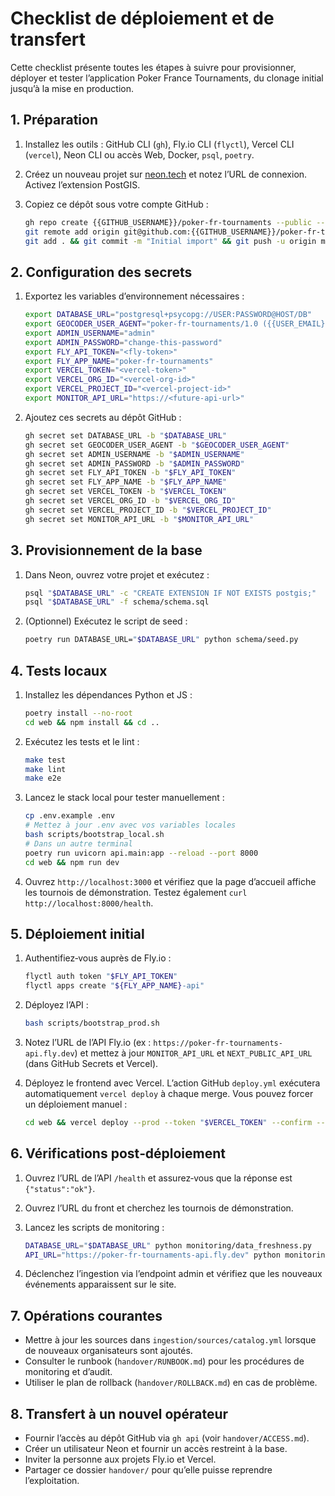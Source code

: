 # Checklist de déploiement et de transfert

Cette checklist présente toutes les étapes à suivre pour
provisionner, déployer et tester l’application Poker France
Tournaments, du clonage initial jusqu’à la mise en production.

## 1. Préparation

1. Installez les outils : GitHub CLI (`gh`), Fly.io CLI (`flyctl`),
   Vercel CLI (`vercel`), Neon CLI ou accès Web, Docker, `psql`, `poetry`.
2. Créez un nouveau projet sur [neon.tech](https://neon.tech/) et notez
   l’URL de connexion. Activez l’extension PostGIS.
3. Copiez ce dépôt sous votre compte GitHub :

   ```bash
   gh repo create {{GITHUB_USERNAME}}/poker-fr-tournaments --public --description "Monorepo des tournois de poker en France" --confirm
   git remote add origin git@github.com:{{GITHUB_USERNAME}}/poker-fr-tournaments.git
   git add . && git commit -m "Initial import" && git push -u origin main
   ```

## 2. Configuration des secrets

1. Exportez les variables d’environnement nécessaires :

   ```bash
   export DATABASE_URL="postgresql+psycopg://USER:PASSWORD@HOST/DB"
   export GEOCODER_USER_AGENT="poker-fr-tournaments/1.0 ({{USER_EMAIL}})"
   export ADMIN_USERNAME="admin"
   export ADMIN_PASSWORD="change-this-password"
   export FLY_API_TOKEN="<fly-token>"
   export FLY_APP_NAME="poker-fr-tournaments"
   export VERCEL_TOKEN="<vercel-token>"
   export VERCEL_ORG_ID="<vercel-org-id>"
   export VERCEL_PROJECT_ID="<vercel-project-id>"
   export MONITOR_API_URL="https://<future-api-url>"
   ```

2. Ajoutez ces secrets au dépôt GitHub :

   ```bash
   gh secret set DATABASE_URL -b "$DATABASE_URL"
   gh secret set GEOCODER_USER_AGENT -b "$GEOCODER_USER_AGENT"
   gh secret set ADMIN_USERNAME -b "$ADMIN_USERNAME"
   gh secret set ADMIN_PASSWORD -b "$ADMIN_PASSWORD"
   gh secret set FLY_API_TOKEN -b "$FLY_API_TOKEN"
   gh secret set FLY_APP_NAME -b "$FLY_APP_NAME"
   gh secret set VERCEL_TOKEN -b "$VERCEL_TOKEN"
   gh secret set VERCEL_ORG_ID -b "$VERCEL_ORG_ID"
   gh secret set VERCEL_PROJECT_ID -b "$VERCEL_PROJECT_ID"
   gh secret set MONITOR_API_URL -b "$MONITOR_API_URL"
   ```

## 3. Provisionnement de la base

1. Dans Neon, ouvrez votre projet et exécutez :

   ```bash
   psql "$DATABASE_URL" -c "CREATE EXTENSION IF NOT EXISTS postgis;"
   psql "$DATABASE_URL" -f schema/schema.sql
   ```

2. (Optionnel) Exécutez le script de seed :

   ```bash
   poetry run DATABASE_URL="$DATABASE_URL" python schema/seed.py
   ```

## 4. Tests locaux

1. Installez les dépendances Python et JS :

   ```bash
   poetry install --no-root
   cd web && npm install && cd ..
   ```

2. Exécutez les tests et le lint :

   ```bash
   make test
   make lint
   make e2e
   ```

3. Lancez le stack local pour tester manuellement :

   ```bash
   cp .env.example .env
   # Mettez à jour .env avec vos variables locales
   bash scripts/bootstrap_local.sh
   # Dans un autre terminal
   poetry run uvicorn api.main:app --reload --port 8000
   cd web && npm run dev
   ```

4. Ouvrez `http://localhost:3000` et vérifiez que la page d’accueil
   affiche les tournois de démonstration. Testez également `curl
   http://localhost:8000/health`.

## 5. Déploiement initial

1. Authentifiez‑vous auprès de Fly.io :

   ```bash
   flyctl auth token "$FLY_API_TOKEN"
   flyctl apps create "${FLY_APP_NAME}-api"
   ```

2. Déployez l’API :

   ```bash
   bash scripts/bootstrap_prod.sh
   ```

3. Notez l’URL de l’API Fly.io (ex : `https://poker-fr-tournaments-api.fly.dev`) et
   mettez à jour `MONITOR_API_URL` et `NEXT_PUBLIC_API_URL` (dans GitHub
   Secrets et Vercel).

4. Déployez le frontend avec Vercel. L’action GitHub `deploy.yml`
   exécutera automatiquement `vercel deploy` à chaque merge. Vous pouvez
   forcer un déploiement manuel :

   ```bash
   cd web && vercel deploy --prod --token "$VERCEL_TOKEN" --confirm --org "$VERCEL_ORG_ID" --proj "$VERCEL_PROJECT_ID"
   ```

## 6. Vérifications post‑déploiement

1. Ouvrez l’URL de l’API `/health` et assurez‑vous que la réponse est
   `{"status":"ok"}`.
2. Ouvrez l’URL du front et cherchez les tournois de démonstration.
3. Lancez les scripts de monitoring :

   ```bash
   DATABASE_URL="$DATABASE_URL" python monitoring/data_freshness.py
   API_URL="https://poker-fr-tournaments-api.fly.dev" python monitoring/endpoint_checks.py
   ```

4. Déclenchez l’ingestion via l’endpoint admin et vérifiez que les
   nouveaux événements apparaissent sur le site.

## 7. Opérations courantes

* Mettre à jour les sources dans `ingestion/sources/catalog.yml` lorsque
  de nouveaux organisateurs sont ajoutés.
* Consulter le runbook (`handover/RUNBOOK.md`) pour les procédures de
  monitoring et d’audit.
* Utiliser le plan de rollback (`handover/ROLLBACK.md`) en cas de
  problème.

## 8. Transfert à un nouvel opérateur

* Fournir l’accès au dépôt GitHub via `gh api` (voir `handover/ACCESS.md`).
* Créer un utilisateur Neon et fournir un accès restreint à la base.
* Inviter la personne aux projets Fly.io et Vercel.
* Partager ce dossier `handover/` pour qu’elle puisse reprendre l’exploitation.